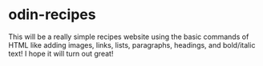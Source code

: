 # odin-recipes
This will be a really simple recipes website using the basic commands of HTML like adding images, links, lists, paragraphs, headings, and bold/italic text! I hope it will turn out great!